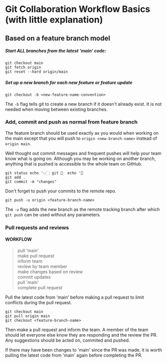 # Git Collaboration Workflow Basics (with little explanation)
## Based on a feature branch model

##### Start ALL branches from the latest 'main' code:
```
git checkout main
git fetch origin 
git reset --hard origin/main
```
##### Set up a new branch for each new feature or feature update
```
git checkout -b <new-feature-name-convention>
```
The `-b` flag tells git to create a new branch if it doesn't already exist. It is not needed when moving between existing branches.

### Add, commit and push as normal from feature branch

The feature branch should be used exactly as you would when working on the main except that you will push to `origin <new-branch-name>` instead of `origin main`.

Well thought out commit messages and frequent pushes will help your team know what is going on. Although you may be working on another branch, anything that is pushed is accessible to the whole team on GitHub.
```
git status echo '👉🏻 git 👻  echo '🚀 
git add .
git commit -m "changes"
```
Don't forget to push your commits to the remote repo.
```
git push -u origin <feature-branch-name>
```
The `-u` flag adds the new branch as the remote tracking branch after which `git push` can be used without any parameters.

### Pull requests and reviews

#### WORKFLOW
> pull 'main'        
> make pull request        
> inform team        
> review by team member        
> make changes based on review        
> commit updates        
> pull 'main'        
> complete pull request        

Pull the latest code from 'main' before making a pull request to limit conflicts during the pull request.
```
git checkout main
git pull origin main
git checkout <feature-branch-name>
```
Then make a pull request and inform the team.
A member of the team should let everyone else know they are responding and the review the PR.
Any suggestions should be acted on, commited and pushed.

If there may have been changes to 'main' since the PR was made, it is worth pulling the latest code from 'main' again before completing the PR.

